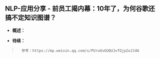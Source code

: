 ## NLP-应用分享 - 前员工揭内幕：10年了，为何谷歌还搞不定知识图谱？
- **概述：**
>
>
>
>
>
>
>
>
>
>
>
>
>
>
>
>
>
>
>
>
>
>
>

- **待续：**
>       参考：https://mp.weixin.qq.com/s/PUroUvGUQUJvfOjp2oJJdA
>
>
>
>
>
>
>
>
>
>
>
>
>
>
>
